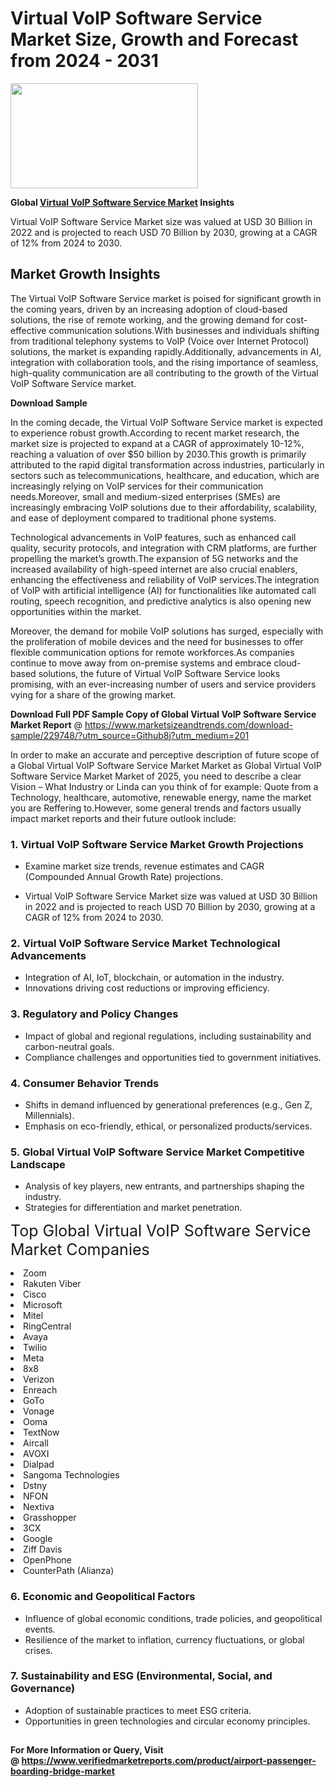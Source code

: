 <H1>Virtual VoIP Software Service Market Size, Growth and Forecast from 2024 - 2031</H1><img class="aligncenter size-medium wp-image-584254" src="https://thirdeyenews.in/wp-content/uploads/2024/09/Global-Market-Research-300x168.jpeg" alt="" width="300" height="168" /><p><strong>Global&nbsp;<a href="https://www.marketsizeandtrends.com/download-sample/229748/?utm_source=Github8j?utm_medium=201">Virtual VoIP Software Service Market</a> Insights</strong></p><p>Virtual VoIP Software Service Market size was valued at USD 30 Billion in 2022 and is projected to reach USD 70 Billion by 2030, growing at a CAGR of 12% from 2024 to 2030.</p><p><h2>Market Growth Insights</h2> <p>The Virtual VoIP Software Service market is poised for significant growth in the coming years, driven by an increasing adoption of cloud-based solutions, the rise of remote working, and the growing demand for cost-effective communication solutions.With businesses and individuals shifting from traditional telephony systems to VoIP (Voice over Internet Protocol) solutions, the market is expanding rapidly.Additionally, advancements in AI, integration with collaboration tools, and the rising importance of seamless, high-quality communication are all contributing to the growth of the Virtual VoIP Software Service market.</p> <p><strong>Download Sample</strong></p> <p>In the coming decade, the Virtual VoIP Software Service market is expected to experience robust growth.According to recent market research, the market size is projected to expand at a CAGR of approximately 10-12%, reaching a valuation of over $50 billion by 2030.This growth is primarily attributed to the rapid digital transformation across industries, particularly in sectors such as telecommunications, healthcare, and education, which are increasingly relying on VoIP services for their communication needs.Moreover, small and medium-sized enterprises (SMEs) are increasingly embracing VoIP solutions due to their affordability, scalability, and ease of deployment compared to traditional phone systems.</p> <p>Technological advancements in VoIP features, such as enhanced call quality, security protocols, and integration with CRM platforms, are further propelling the market’s growth.The expansion of 5G networks and the increased availability of high-speed internet are also crucial enablers, enhancing the effectiveness and reliability of VoIP services.The integration of VoIP with artificial intelligence (AI) for functionalities like automated call routing, speech recognition, and predictive analytics is also opening new opportunities within the market.</p> <p>Moreover, the demand for mobile VoIP solutions has surged, especially with the proliferation of mobile devices and the need for businesses to offer flexible communication options for remote workforces.As companies continue to move away from on-premise systems and embrace cloud-based solutions, the future of Virtual VoIP Software Service looks promising, with an ever-increasing number of users and service providers vying for a share of the growing market.</p> <p><span class=""><strong>Download Full PDF Sample Copy of Global Virtual VoIP Software Service Market Report</strong> @ <a href="https://www.marketsizeandtrends.com/download-sample/229748/?utm_source=Github8j?utm_medium=201" target="_blank">https://www.marketsizeandtrends.com/download-sample/229748/?utm_source=Github8j?utm_medium=201</a></span></p><p>In order to make an accurate and perceptive description of future scope of a Global&nbsp;Virtual VoIP Software Service Market Market as Global&nbsp;Virtual VoIP Software Service Market Market of 2025, you need to describe a clear Vision &ndash; What Industry or Linda can you think of for example: Quote from a Technology, healthcare, automotive, renewable energy, name the market you are Reffering to.However, some general trends and factors usually impact market reports and their future outlook include:</p><h3>1.&nbsp;<strong>Virtual VoIP Software Service Market Growth Projections</strong></h3><ul><li>Examine market size trends, revenue estimates and CAGR (Compounded Annual Growth Rate) projections.</li><li><p>Virtual VoIP Software Service Market size was valued at USD 30 Billion in 2022 and is projected to reach USD 70 Billion by 2030, growing at a CAGR of 12% from 2024 to 2030.</p></li></ul><h3>2.&nbsp;<strong>Virtual VoIP Software Service Market Technological Advancements</strong></h3><ul><li>Integration of AI, IoT, blockchain, or automation in the industry.</li><li>Innovations driving cost reductions or improving efficiency.</li></ul><h3>3.&nbsp;<strong>Regulatory and Policy Changes</strong></h3><ul><li>Impact of global and regional regulations, including sustainability and carbon-neutral goals.</li><li>Compliance challenges and opportunities tied to government initiatives.</li></ul><h3>4.&nbsp;<strong>Consumer Behavior Trends</strong></h3><ul><li>Shifts in demand influenced by generational preferences (e.g., Gen Z, Millennials).</li><li>Emphasis on eco-friendly, ethical, or personalized products/services.</li></ul><h3>5.&nbsp;<strong>Global Virtual VoIP Software Service Market Competitive Landscape</strong></h3><ul><li>Analysis of key players, new entrants, and partnerships shaping the industry.</li><li>Strategies for differentiation and market penetration.</li></ul><p data-pm-slice="1 1 []"><span style="color: inherit; font-family: inherit; font-size: 25px;">Top Global Virtual VoIP Software Service Market Companies</span></p><div class="" data-test-id=""><p><li>Zoom</li><li> Rakuten Viber</li><li> Cisco</li><li> Microsoft</li><li> Mitel</li><li> RingCentral</li><li> Avaya</li><li> Twilio</li><li> Meta</li><li> 8x8</li><li> Verizon</li><li> Enreach</li><li> GoTo</li><li> Vonage</li><li> Ooma</li><li> TextNow</li><li> Aircall</li><li> AVOXI</li><li> Dialpad</li><li> Sangoma Technologies</li><li> Dstny</li><li> NFON</li><li> Nextiva</li><li> Grasshopper</li><li> 3CX</li><li> Google</li><li> Ziff Davis</li><li> OpenPhone</li><li> CounterPath (Alianza)</li></p></div><h3>6.&nbsp;<strong>Economic and Geopolitical Factors</strong></h3><ul><li>Influence of global economic conditions, trade policies, and geopolitical events.</li><li>Resilience of the market to inflation, currency fluctuations, or global crises.</li></ul><h3>7.&nbsp;<strong>Sustainability and ESG (Environmental, Social, and Governance)</strong></h3><ul><li>Adoption of sustainable practices to meet ESG criteria.</li><li>Opportunities in green technologies and circular economy principles.</li></ul><h2><strong style="font-size: 14px;">For More Information or Query, Visit @&nbsp;</strong><a style="background-color: #ffffff; font-size: 14px;" href="https://www.marketsizeandtrends.com/report/virtual-voip-software-service-market/" target="_blank">https://www.verifiedmarketreports.com/product/airport-passenger-boarding-bridge-market</a></h2>